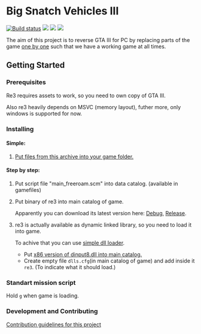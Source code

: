# Big Snatch Vehicles III
[![Build status](https://ci.appveyor.com/api/projects/status/hyiwgegks122h8jg?svg=true)](https://ci.appveyor.com/project/aap/re3/branch/master)
<a href="https://discord.gg/jYpXxTm"><img src="https://img.shields.io/badge/discord-join-7289DA.svg?logo=discord&longCache=true&style=flat" /></a>
<a href="https://ci.appveyor.com/api/projects/aap/re3/artifacts/bin/DebugCI/re3.dll?branch=master&job=Configuration%3A+DebugCI"><img src="https://img.shields.io/badge/download-debug-9cf.svg" /></a>
<a href="https://ci.appveyor.com/api/projects/aap/re3/artifacts/bin/ReleaseCI/re3.dll?branch=master&job=Configuration%3A+ReleaseCI"><img src="https://img.shields.io/badge/download-release-blue.svg" /></a>

The aim of this project is to reverse GTA III for PC by replacing
parts of the game [one by one](https://en.wikipedia.org/wiki/Ship_of_Theseus)
such that we have a working game at all times.
## Getting Started
### Prerequisites
Re3 requires assets to work, so you need to own copy of GTA III.

Also re3 heavily depends on MSVC (memory layout), futher more, only windows is supported for now. 
### Installing
#### Simple:
1. [Put files from this archive into your game folder.](https://cdn.discordapp.com/attachments/582894364737404963/595745485327826947/re3.7z)
#### Step by step:
1. Put script file "main_freeroam.scm" into data catalog. (available in gamefiles)
2. Put binary of re3 into main catalog of game.
 
   Apparently you can download its latest version here:
   [Debug](https://ci.appveyor.com/api/projects/aap/re3/artifacts/bin/DebugCI/re3.dll?branch=master&job=Configuration%3A+DebugCI), 
   [Release](https://ci.appveyor.com/api/projects/aap/re3/artifacts/bin/ReleaseCI/re3.dll?branch=master&job=Configuration%3A+ReleaseCI).

3. re3 is actually available as dynamic linked library, so you need to load it into game.

   To achive that you can use [simple dll loader](https://github.com/aap/simpledllloader).

    -  Put [x86 version of dinput8.dll into main catalog.](https://github.com/aap/simpledllloader/releases/download/v1.2/simpledllloader_1.2.zip)
    -  Create empty file `dlls.cfg`(in main catalog of game) and add inside it `re3`. (To indicate what it should load.)
### Standart mission script

Hold `g` when game is loading.

### Development and Contributing

[Contribution guidelines for this project](CONTRIBUTING.md)
